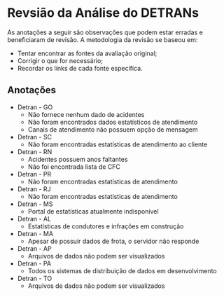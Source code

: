# Revsião da Análise do DETRANs

As anotações a seguir são observações que podem estar erradas e beneficiaram de revisão. A metodologia da revisão se baseou em:

- Tentar encontrar as fontes da avaliação original;
- Corrigir o que for necessário;
- Recordar os links de cada fonte específica.

## Anotações

* Detran - GO
  * Não fornece nenhum dado de acidentes
  * Não foram encontrados dados estatísticos de atendimento
  * Canais de atendimento não possuem opção de mensagem
* Detran - SC
  * Não foram encontradas estatísticas de atendimento ao cliente
* Detran - RN
  * Acidentes possuem anos faltantes
  * Não foi encontrada lista de CFC
* Detran - PR
  * Não foram encontradas estatísticas de atendimento
* Detran - RJ
  * Não foram encontradas estatísticas de atendimento
* Detran - MS
  * Portal de estatísticas atualmente indisponível
* Detran - AL
  * Estatísticas de condutores e infrações em construção
* Detran - MA
  * Apesar de possuir dados de frota, o servidor não responde
* Detran - AP
  * Arquivos de dados não podem ser visualizados
* Detran - PA
  * Todos os sistemas de distribuição de dados em desenvolvimento
* Detran - TO
  * Arquivos de dados não podem ser visualizados

